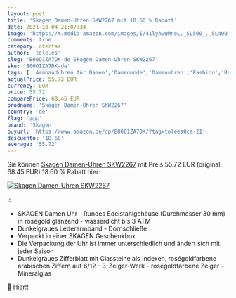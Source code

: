 ```yaml
---
layout: post
title: 'Skagen Damen-Uhren SKW2267 mit 18.60 % Rabatt'
date: 2021-10-04 21:07:34
image: 'https://m.media-amazon.com/images/I/41lyAwQMnoL._SL500_._SL400_.jpg'
comments: true
category: ofertas
author: 'tole.es'
slug: 'B00O1ZA7DK-de Skagen Damen-Uhren SKW2267'
sku: 'B00O1ZA7DK-de'
tags: [ 'Armbanduhren für Damen','Damenmode','Damenuhren','Fashion','Regular Stores','Shops','Uhren','skagen', ]
actualPrice: 55.72 EUR
currency: EUR
price: 55.72
comparePrice: 68.45 EUR
prodname: 'Skagen Damen-Uhren SKW2267'
country: 'de'
flag: '🇩🇪'
brand: 'Skagen'
buyurl: 'https://www.amazon.de/dp/B00O1ZA7DK/?tag=tolees0ca-21'
descuento: '18.60'
average: '55.72'
---
```


Sie können [Skagen Damen-Uhren SKW2267](https://www.amazon.de/dp/B00O1ZA7DK/?tag=tolees0ca-21) mit Preis 55.72 EUR (original: 68.45 EUR) 18.60 % Rabatt hier:

[![Skagen Damen-Uhren SKW2267](https://m.media-amazon.com/images/I/41lyAwQMnoL._SL500_._SL400_.jpg)](https://www.amazon.de/dp/B00O1ZA7DK/?tag=tolees0ca-21)

ℹ️:

- SKAGEN Damen Uhr - Rundes Edelstahlgehäuse (Durchmesser 30 mm) in roségold glänzend - wasserdicht bis 3 ATM
- Dunkelgraues Lederarmband - Dornschließe
- Verpackt in einer SKAGEN Geschenkbox
- Die Verpackung der Uhr ist immer unterschiedlich und ändert sich mit jeder Saison
- Dunkelgraues Zifferblatt mit Glassteine als Indexen, roségoldfarbene arabischen Ziffern auf 6/12 - 3-Zeiger-Werk - roségoldfarbene Zeiger - Mineralglas

[🛒 Hier!!](https://www.amazon.de/dp/B00O1ZA7DK/?tag=tolees0ca-21)

